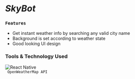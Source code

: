 # *SkyBot*

### `Features`
  * Get instant weather info by searching any valid city name
  * Background is set according to weather state
  * Good looking UI design 

### **Tools & Technology Used**
 ![React Native](https://img.shields.io/badge/react_native-%2320232a.svg?style=for-the-badge&logo=react&logoColor=%2361DAFB)
 <br>
 ``` OpenWeatherMap API```
